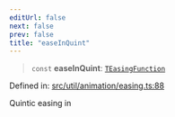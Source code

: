 ```yaml
---
editUrl: false
next: false
prev: false
title: "easeInQuint"
---
```


> `const` **easeInQuint**: [`TEasingFunction`](/api/fabric/namespaces/util/type-aliases/teasingfunction/)

Defined in: [src/util/animation/easing.ts:88](https://github.com/fabricjs/fabric.js/blob/e114448a1bce9b68a3e1bba337bc0c83a35c1aa5/src/util/animation/easing.ts#L88)

Quintic easing in
